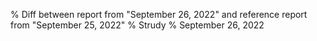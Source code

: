 % Diff between report from "September 26, 2022" and reference report from "September 25, 2022"
% Strudy
% September 26, 2022


